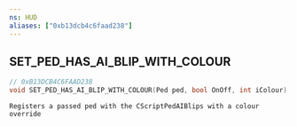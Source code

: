 ```yaml
---
ns: HUD
aliases: ["0xb13dcb4c6faad238"]
---
```

## SET_PED_HAS_AI_BLIP_WITH_COLOUR

```c
// 0xB13DCB4C6FAAD238
void SET_PED_HAS_AI_BLIP_WITH_COLOUR(Ped ped, bool OnOff, int iColour);
```

```
Registers a passed ped with the CScriptPedAIBlips with a colour override
```
